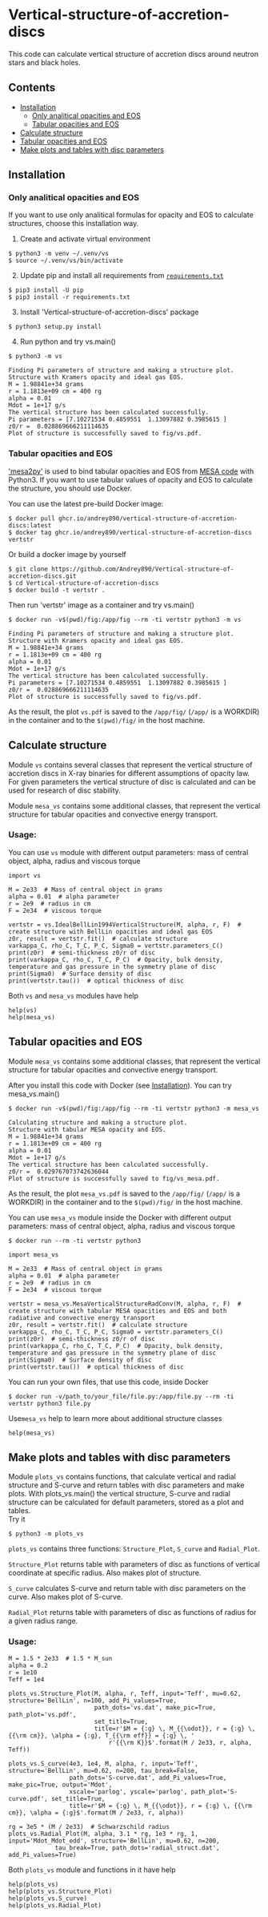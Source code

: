 # Vertical-structure-of-accretion-discs

This code can calculate vertical structure of accretion discs around neutron stars and black holes.

## Contents

   * [Installation](#Installation)
      * [Only analitical opacities and EOS](#Only-analitical-opacities-and-EOS)
      * [Tabular opacities and EOS](#Tabular-opacities-and-EOS)
   * [Calculate structure](#Calculate-structure)
   * [Tabular opacities and EOS](#Tabular-opacities-and-EOS)
   * [Make plots and tables with disc parameters](#Make-plots-and-tables-with-disc-parameters)

## Installation

### Only analitical opacities and EOS

If you want to use only analitical formulas for opacity and EOS to calculate structures, choose this installation way.

1. Create and activate virtual environment

``` shell
$ python3 -m venv ~/.venv/vs
$ source ~/.venv/vs/bin/activate
```

2. Update pip and install all requirements from [`requirements.txt`](https://github.com/Andrey890/Vertical-structure-of-accretion-discs/blob/master/requirements.txt)

``` shell
$ pip3 install -U pip
$ pip3 install -r requirements.txt
```

3. Install 'Vertical-structure-of-accretion-discs' package

``` shell
$ python3 setup.py install
```

4. Run python and try vs.main()

``` shell
$ python3 -m vs
```

	Finding Pi parameters of structure and making a structure plot. 
	Structure with Kramers opacity and ideal gas EOS.
	M = 1.98841e+34 grams
	r = 1.1813e+09 cm = 400 rg
	alpha = 0.01
	Mdot = 1e+17 g/s
	The vertical structure has been calculated successfully.
	Pi parameters = [7.10271534 0.4859551  1.13097882 0.3985615 ]
	z0/r =  0.028869666211114635
	Plot of structure is successfully saved to fig/vs.pdf.

### Tabular opacities and EOS

['mesa2py'](https://github.com/hombit/mesa2py) is used to bind tabular opacities and EOS from [MESA code](http://mesa.sourceforge.net) with Python3.
If you want to use tabular values of opacity and EOS to calculate the structure, you should use Docker.

You can use the latest pre-build Docker image:

``` shell
$ docker pull ghcr.io/andrey890/vertical-structure-of-accretion-discs:latest
$ docker tag ghcr.io/andrey890/vertical-structure-of-accretion-discs vertstr
```

Or build a docker image by yourself

``` shell
$ git clone https://github.com/Andrey890/Vertical-structure-of-accretion-discs.git
$ cd Vertical-structure-of-accretion-discs
$ docker build -t vertstr .
```

Then run 'vertstr' image as a container and try vs.main()

``` shell
$ docker run -v$(pwd)/fig:/app/fig --rm -ti vertstr python3 -m vs
```

	Finding Pi parameters of structure and making a structure plot. 
	Structure with Kramers opacity and ideal gas EOS.
	M = 1.98841e+34 grams
	r = 1.1813e+09 cm = 400 rg
	alpha = 0.01
	Mdot = 1e+17 g/s
	The vertical structure has been calculated successfully.
	Pi parameters = [7.10271534 0.4859551  1.13097882 0.3985615 ]
	z0/r =  0.028869666211114635
	Plot of structure is successfully saved to fig/vs.pdf.

As the result, the plot `vs.pdf` is saved to the `/app/fig/` (`/app/` is a WORKDIR) in the container and to the `$(pwd)/fig/` in the host machine. 

## Calculate structure

Module `vs` contains several classes that represent the vertical 
structure of accretion discs in X-ray binaries for different assumptions 
of opacity law. For given parameters the vertical structure of 
disc is calculated and can be used for research of disc stability.

Module `mesa_vs` contains some additional classes, that represent 
the vertical structure for tabular opacities and convective energy transport.

### Usage:
You can use `vs` module with different output parameters: mass of central object, alpha, radius and viscous torque

``` python3
import vs

M = 2e33  # Mass of central object in grams
alpha = 0.01  # alpha parameter
r = 2e9  # radius in cm
F = 2e34  # viscous torque

vertstr = vs.IdealBellLin1994VerticalStructure(M, alpha, r, F)  # create structure with BellLin opacities and ideal gas EOS
z0r, result = vertstr.fit()  # calculate structure
varkappa_C, rho_C, T_C, P_C, Sigma0 = vertstr.parameters_C()
print(z0r)  # semi-thickness z0/r of disc
print(varkappa_C, rho_C, T_C, P_C)  # Opacity, bulk density, temperature and gas pressure in the symmetry plane of disc
print(Sigma0)  # Surface density of disc
print(vertstr.tau())  # optical thickness of disc
```
Both `vs` and `mesa_vs` modules have help
``` python3
help(vs)
help(mesa_vs)
```

## Tabular opacities and EOS

Module `mesa_vs` contains some additional classes, that represent 
the vertical structure for tabular opacities and convective energy transport.

After you install this code with Docker (see [Installation](#Tabular-opacities-and-EOS)). You can try mesa_vs.main() 

``` shell
$ docker run -v$(pwd)/fig:/app/fig --rm -ti vertstr python3 -m mesa_vs
```

	Calculating structure and making a structure plot.
	Structure with tabular MESA opacity and EOS.
	M = 1.98841e+34 grams
	r = 1.1813e+09 cm = 400 rg
	alpha = 0.01
	Mdot = 1e+17 g/s
	The vertical structure has been calculated successfully.
	z0/r =  0.029767073742636044
	Plot of structure is successfully saved to fig/vs_mesa.pdf.

As the result, the plot `mesa_vs.pdf` is saved to the `/app/fig/` (`/app/` is a WORKDIR) in the container and to the `$(pwd)/fig/` in the host machine. 

You can use `mesa_vs` module inside the Docker with different output parameters: mass of central object, alpha, radius and viscous torque

``` shell
$ docker run --rm -ti vertstr python3
```

``` python3
import mesa_vs

M = 2e33  # Mass of central object in grams
alpha = 0.01  # alpha parameter
r = 2e9  # radius in cm
F = 2e34  # viscous torque

vertstr = mesa_vs.MesaVerticalStructureRadConv(M, alpha, r, F)  # create structure with tabular MESA opacities and EOS and both radiative and convective energy transport
z0r, result = vertstr.fit()  # calculate structure
varkappa_C, rho_C, T_C, P_C, Sigma0 = vertstr.parameters_C()
print(z0r)  # semi-thickness z0/r of disc
print(varkappa_C, rho_C, T_C, P_C)  # Opacity, bulk density, temperature and gas pressure in the symmetry plane of disc
print(Sigma0)  # Surface density of disc
print(vertstr.tau())  # optical thickness of disc
```

You can run your own files, that use this code, inside Docker

``` shell
$ docker run -v/path_to/your_file/file.py:/app/file.py --rm -ti vertstr python3 file.py
```

Use`mesa_vs` help to learn more about additional structure classes
``` python3
help(mesa_vs)
```

## Make plots and tables with disc parameters

Module `plots_vs` contains functions, that calculate vertical and radial structure and S-curve and return tables with disc parameters and make plots.
With plots_vs.main() the vertical structure, S-curve and radial structure can be calculated for default parameters, stored as a plot and tables.  
Try it
``` shell
$ python3 -m plots_vs
```

`plots_vs` contains three functions: `Structure_Plot`, `S_curve` and `Radial_Plot`. 

`Structure_Plot` returns table with parameters of disc as functions of vertical coordinate at specific radius. Also makes plot of structure.

`S_curve` calculates S-curve and return table with disc parameters on the curve. Also makes plot of S-curve.

`Radial_Plot` returns table with parameters of disc as functions of radius for a given radius range.

### Usage:
``` python3
M = 1.5 * 2e33  # 1.5 * M_sun
alpha = 0.2
r = 1e10
Teff = 1e4

plots_vs.Structure_Plot(M, alpha, r, Teff, input='Teff', mu=0.62, structure='BellLin', n=100, add_Pi_values=True,
                    	path_dots='vs.dat', make_pic=True, path_plot='vs.pdf',
                    	set_title=True,
                    	title=r'$M = {:g} \, M_{{\odot}}, r = {:g} \, {{\rm cm}}, \alpha = {:g}, T_{{\rm eff}} = {:g} \, '
                          	r'{{\rm K}}$'.format(M / 2e33, r, alpha, Teff))

plots_vs.S_curve(4e3, 1e4, M, alpha, r, input='Teff', structure='BellLin', mu=0.62, n=200, tau_break=False,
                 path_dots='S-curve.dat', add_Pi_values=True, make_pic=True, output='Mdot',
                 xscale='parlog', yscale='parlog', path_plot='S-curve.pdf', set_title=True,
                 title=r'$M = {:g} \, M_{{\odot}}, r = {:g} \, {{\rm cm}}, \alpha = {:g}$'.format(M / 2e33, r, alpha))

rg = 3e5 * (M / 2e33)  # Schwarzschild radius
plots_vs.Radial_Plot(M, alpha, 3.1 * rg, 1e3 * rg, 1, input='Mdot_Mdot_edd', structure='BellLin', mu=0.62, n=200, 
		     tau_break=True, path_dots='radial_struct.dat', add_Pi_values=True)
```
Both `plots_vs` module and functions in it have help
``` python3
help(plots_vs)
help(plots_vs.Structure_Plot)
help(plots_vs.S_curve)
help(plots_vs.Radial_Plot)
```
